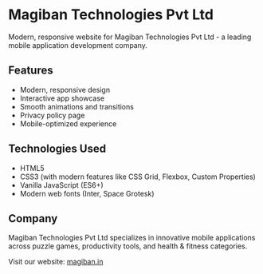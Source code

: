 # Magiban Technologies Pvt Ltd

Modern, responsive website for Magiban Technologies Pvt Ltd - a leading mobile application development company.

## Features
- Modern, responsive design
- Interactive app showcase
- Smooth animations and transitions
- Privacy policy page
- Mobile-optimized experience

## Technologies Used
- HTML5
- CSS3 (with modern features like CSS Grid, Flexbox, Custom Properties)
- Vanilla JavaScript (ES6+)
- Modern web fonts (Inter, Space Grotesk)

## Company
Magiban Technologies Pvt Ltd specializes in innovative mobile applications across puzzle games, productivity tools, and health & fitness categories.

Visit our website: [magiban.in](https://magiban.in)